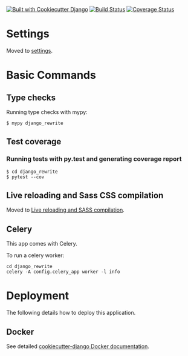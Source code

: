 [![Built with Cookiecutter Django](https://img.shields.io/badge/built%20with-Cookiecutter%20Django-ff69b4.svg)](https://github.com/pydanny/cookiecutter-django/)
[![Build Status](https://travis-ci.com/mostwk/django-angular-rewrite.svg?branch=master)](https://travis-ci.com/mostwk/django-angular-rewrite)
[![Coverage Status](https://coveralls.io/repos/github/mostwk/django-angular-rewrite/badge.svg?branch=master)](https://coveralls.io/github/mostwk/django-angular-rewrite?branch=master)

Settings
========

Moved to
[settings](http://cookiecutter-django.readthedocs.io/en/latest/settings.html).

Basic Commands
==============

Type checks
-----------

Running type checks with mypy:

    $ mypy django_rewrite

Test coverage
-------------

### Running tests with py.test and generating coverage report
    $ cd django_rewrite
    $ pytest --cov

Live reloading and Sass CSS compilation
---------------------------------------

Moved to [Live reloading and SASS
compilation](http://cookiecutter-django.readthedocs.io/en/latest/live-reloading-and-sass-compilation.html).

Celery
------

This app comes with Celery.

To run a celery worker:

``` {.sourceCode .bash}
cd django_rewrite
celery -A config.celery_app worker -l info
```

Deployment
==========

The following details how to deploy this application.

Docker
------

See detailed [cookiecutter-django Docker
documentation](http://cookiecutter-django.readthedocs.io/en/latest/deployment-with-docker.html).
